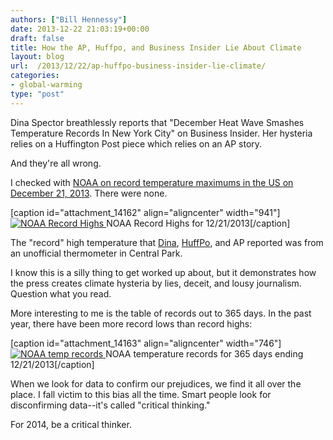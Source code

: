 ```yaml
---
authors: ["Bill Hennessy"]
date: 2013-12-22 21:03:19+00:00
draft: false
title: How the AP, Huffpo, and Business Insider Lie About Climate
layout: blog
url:  /2013/12/22/ap-huffpo-business-insider-lie-climate/
categories:
- global-warming
type: "post"
---
```


Dina Spector breathlessly reports that "December Heat Wave Smashes Temperature Records In New York City" on Business Insider. Her hysteria relies on a Huffington Post piece which relies on an AP story.

And they're all wrong.

I checked with [NOAA on record temperature maximums in the US on December 21, 2013](https://www.ncdc.noaa.gov/extremes/records/daily/maxt/2013/12/21?sts[]=US#records_look_up). There were none.

[caption id="attachment_14162" align="aligncenter" width="941"][![NOAA Record Highs](https://hennessysview.com/wp-content/uploads/2013/12/noaa-2013-12-21.png)
](https://hennessysview.com/wp-content/uploads/2013/12/noaa-2013-12-21.png) NOAA Record Highs for 12/21/2013[/caption]

The "record" high temperature that [Dina](https://www.businessinsider.com/december-temperature-records-northeast-2013-12?pundits_only=0&comments_page=1#comment-52b74efaeab8eabe68b0109d), [HuffPo](https://www.huffingtonpost.com/2013/12/21/new-york-city-temperature-record_n_4487182.html), and AP reported was from an unofficial thermometer in Central Park.

I know this is a silly thing to get worked up about, but it demonstrates how the press creates climate hysteria by lies, deceit, and lousy journalism. Question what you read.

More interesting to me is the table of records out to 365 days. In the past year, there have been more record lows than record highs:

[caption id="attachment_14163" align="aligncenter" width="746"][![NOAA temp records](https://hennessysview.com/wp-content/uploads/2013/12/noaa-2013-records.png)
](https://hennessysview.com/wp-content/uploads/2013/12/noaa-2013-records.png) NOAA temperature records for 365 days ending 12/21/2013[/caption]

When we look for data to confirm our prejudices, we find it all over the place. I fall victim to this bias all the time. Smart people look for disconfirming data--it's called "critical thinking."

For 2014, be a critical thinker.
